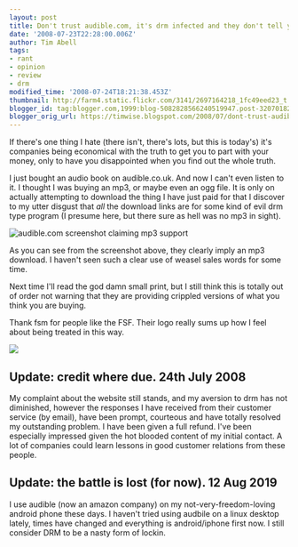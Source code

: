 ```yaml
---
layout: post
title: Don't trust audible.com, it's drm infected and they don't tell you
date: '2008-07-23T22:28:00.006Z'
author: Tim Abell
tags:
- rant
- opinion
- review
- drm
modified_time: '2008-07-24T18:21:38.453Z'
thumbnail: http://farm4.static.flickr.com/3141/2697164218_1fc49eed23_t.jpg
blogger_id: tag:blogger.com,1999:blog-5082828566240519947.post-3207018266105951792
blogger_orig_url: https://timwise.blogspot.com/2008/07/dont-trust-audiblecom-its-drm-infected.html
---
```


If there's one thing I hate (there isn't, there's lots, but this is today's)
it's companies being economical with the truth to get you to part with your
money, only to have you disappointed when you find out the whole truth.

I just bought an audio book on audible.co.uk. And now I can't even listen to
it. I thought I was buying an mp3, or maybe even an ogg file. It is only on
actually attempting to download the thing I have just paid for that I discover
to my utter disgust that _all_ the download links are for some kind of evil drm
type program (I presume here, but there sure as hell was no mp3 in sight).

![audible.com screenshot claiming mp3 support](/assets/audible-screenshot-2008.jpg)

As you can see from the screenshot above, they clearly imply an mp3 download. I
haven't seen such a clear use of weasel sales words for some time.

Next time I'll read the god damn small print, but I still think this is totally
out of order not warning that they are providing crippled versions of what you
think you are buying.

Thank fsm for people like the FSF. Their logo really sums up how I feel about
being treated in this way.


[![](/assets/dbd-logo.png)](http://www.defectivebydesign.org/)

## Update: credit where due. 24th July 2008

My complaint about the website still stands, and my aversion to
drm has not diminished, however the responses I have received from their
customer service (by email), have been prompt, courteous and have totally
resolved my outstanding problem. I have been given a full refund. I've been
especially impressed given the hot blooded content of my initial contact. A lot
of companies could learn lessons in good customer relations from these people.

## Update: the battle is lost (for now). 12 Aug 2019

I use audible (now an amazon company) on my not-very-freedom-loving android
phone these days. I haven't tried using audbile on a linux desktop lately,
times have changed and everything is android/iphone first now. I still consider
DRM to be a nasty form of lockin.

